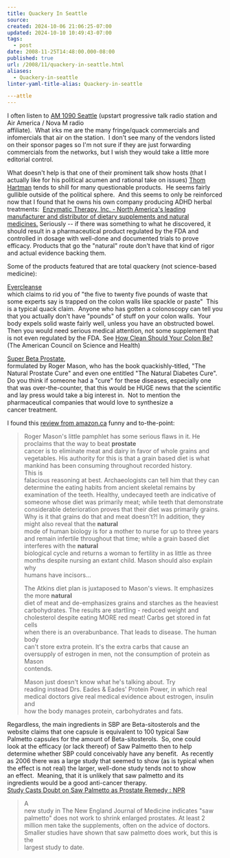 ```yaml
---
title: Quackery In Seattle
source: 
created: 2024-10-06 21:06:25-07:00
updated: 2024-10-10 10:49:43-07:00
tags:
  - post
date: 2008-11-25T14:48:00.000-08:00
published: true
url: /2008/11/quackery-in-seattle.html
aliases:
  - Quackery-in-seattle
linter-yaml-title-alias: Quackery-in-seattle

---attle
---
```



I often listen to [AM 1090 Seattle](http://am1090seattle.com/) (upstart progressive talk radio station and Air America / Nova M radio  
affiliate).  What irks me are the many fringe/quack commercials and infomercials that air on the station.  I don't see many of the vendors listed on their sponsor pages so I'm not sure if they are just forwarding commercials from the networks, but I wish they would take a little more editorial control.  
  
What doesn't help is that one of their prominent talk show hosts (that I actually like for his political acumen and rational take on issues) [Thom Hartman](http://www.thomhartmann.com/) tends to shill for many questionable products.  He seems fairly  
gullible outside of the political sphere.  And this seems to only be reinforced now that I found that he owns his own company producing ADHD herbal treatments:  [Enzymatic Therapy, Inc. - North America's leading manufacturer and distributor of dietary supplements and natural medicines.](http://www.enzymatictherapy.com/) Seriously -- if there was something to what he discovered, it should result in a pharmaceutical product regulated by the FDA and controlled in dosage with well-done and documented trials to prove efficacy. Products that go the "natural" route don't have that kind of rigor and actual evidence backing them.  
  
Some of the products featured that are total quackery (not science-based medicine):  
  
[Evercleanse](http://evercleanse.com/)  
which claims to rid you of "the five to twenty five pounds of waste that some experts say is trapped on the colon walls like spackle or paste"  This is a typical quack claim.  Anyone who has gotten a colonoscopy can tell you that you actually don't have "pounds" of stuff on your colon walls.  Your body expels solid waste fairly well, unless you have an obstructed bowel.  Then you would need serious medical attention, not some supplement that is not even regulated by the FDA. See [How Clean Should Your Colon Be?](http://www.acsh.org/factsfears/newsID.194/news_detail.asp) (The American Council on Science and Health)  
  
[Super Beta Prostate](http://www.betaprostate.com/),  
formulated by Roger Mason, who has the book quackishly-titled, "The Natural Prostate Cure" and even one entitled "The Natural Diabetes Cure".  Do you think if someone had a "cure" for these diseases, especially one that was over-the-counter, that this would be HUGE news that the scientific and lay press would take a big interest in.  Not to mention the pharmaceutical companies that would love to synthesize a  
cancer treatment.  
  
I found this [review from amazon.ca](http://www.amazon.ca/Natural-Prostate-Cure-Roger-Mason/dp/1884820611) funny and to-the-point:  
  

> Roger Mason's little pamphlet has some serious flaws in it. He proclaims that the way to beat **prostate**  
> cancer is to eliminate meat and dairy in favor of whole grains and  
> vegetables. His authority for this is that a grain based diet is what  
> mankind has been consuming throughout recorded history.  
> This is  
> falacious reasoning at best. Archaeologists can tell him that they can  
> determine the eating habits from ancient skeletal remains by  
> examination of the teeth. Healthy, undecayed teeth are indicative of  
> someone whose diet was primarily meat; while teeth that demonstrate  
> considerable deterioration proves that their diet was primarily grains.  
> Why is it that grains do that and meat doesn't?! In addition, they  
> might also reveal that the **natural**  
> mode of human biology is for a mother to nurse for up to three years  
> and remain infertile throughout that time; while a grain based diet  
> interferes with the **natural**  
> biological cycle and returns a woman to fertility in as little as three  
> months despite nursing an extant child. Mason should also explain why  
> humans have incisors...  
>   
> The Atkins diet plan is juxtaposed to Mason's views. It emphasizes the more **natural**  
> diet of meat and de-emphasizes grains and starches as the heaviest  
> carbohydrates. The results are startling - reduced weight and  
> cholesterol despite eating MORE red meat! Carbs get stored in fat cells  
> when there is an overabunbance. That leads to disease. The human body  
> can't store extra protein. It's the extra carbs that cause an  
> oversupply of estrogen in men, not the consumption of protein as Mason  
> contends.  
>   
> Mason just doesn't know what he's talking about. Try  
> reading instead Drs. Eades & Eades' Protein Power, in which real  
> medical doctors give real medical evidence about estrogen, insulin and  
> how the body manages protein, carbohydrates and fats.  
>   

  
Regardless, the main ingredients in SBP are Beta-sitosterols and the  
website claims that one capsule is equivalent to 100 typical Saw  
Palmetto capsules for the amount of Beta-sitosterols.  So, one could  
look at the efficacy (or lack thereof) of Saw Palmetto then to help  
determine whether SBP could conceivably have any benefit.  As recently  
as 2006 there was a large study that seemed to show (as is typical when  
the effect is not real) the larger, well-done study tends not to show  
an effect.  Meaning, that it is unlikely that saw palmetto and its  
ingredients would be a good anti-cancer therapy.   
[Study Casts Doubt on Saw Palmetto as Prostate Remedy : NPR](http://www.npr.org/templates/story/story.php?storyId=5198053)  

> A  
> new study in The New England Journal of Medicine indicates "saw  
> palmetto" does not work to shrink enlarged prostates. At least 2  
> million men take the supplements, often on the advice of doctors.  
> Smaller studies have shown that saw palmetto does work, but this is the  
> largest study to date.